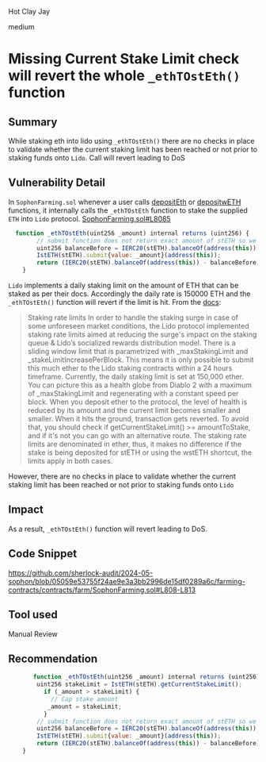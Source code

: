Hot Clay Jay

medium

# Missing Current Stake Limit check will revert the whole `_ethTOstEth()` function

## Summary
While staking eth into lido using `_ethTOstEth()`  there are no checks in place to validate whether the current staking limit has been reached or not prior to staking funds onto `Lido`. Call will revert leading to DoS

## Vulnerability Detail
In `SophonFarming.sol` whenever a user calls [depositEth](https://github.com/sherlock-audit/2024-05-sophon/blob/05059e53755f24ae9e3a3bb2996de15df0289a6c/farming-contracts/contracts/farm/SophonFarming.sol#L503) or [depositwETH](https://github.com/sherlock-audit/2024-05-sophon/blob/05059e53755f24ae9e3a3bb2996de15df0289a6c/farming-contracts/contracts/farm/SophonFarming.sol#L524) functions, it internally calls the `_ethTOstEth` function  to stake the supplied `ETH` into `Lido` protocol. 
[SophonFarming.sol#L8085](https://github.com/sherlock-audit/2024-05-sophon/blob/05059e53755f24ae9e3a3bb2996de15df0289a6c/farming-contracts/contracts/farm/SophonFarming.sol#L808)

```js
  function _ethTOstEth(uint256 _amount) internal returns (uint256) {
        // submit function does not return exact amount of stETH so we need to check balances
        uint256 balanceBefore = IERC20(stETH).balanceOf(address(this));
        IstETH(stETH).submit{value: _amount}(address(this));
        return (IERC20(stETH).balanceOf(address(this)) - balanceBefore);
    }
```

`Lido` implements a daily staking limit on the amount of ETH that can be staked as per their docs. Accordingly the daily rate is 150000 ETH and the `_ethTOstEth()` function will revert if the limit is hit. From the [docs](https://docs.lido.fi/guides/steth-integration-guide/#staking-rate-limits):

> Staking rate limits In order to handle the staking surge in case of some unforeseen market conditions, the Lido protocol implemented staking rate limits aimed at reducing the surge's impact on the staking queue & Lido’s socialized rewards distribution model. There is a sliding window limit that is parametrized with _maxStakingLimit and _stakeLimitIncreasePerBlock. This means it is only possible to submit this much ether to the Lido staking contracts within a 24 hours timeframe. Currently, the daily staking limit is set at 150,000 ether. You can picture this as a health globe from Diablo 2 with a maximum of _maxStakingLimit and regenerating with a constant speed per block. When you deposit ether to the protocol, the level of health is reduced by its amount and the current limit becomes smaller and smaller. When it hits the ground, transaction gets reverted. To avoid that, you should check if getCurrentStakeLimit() >= amountToStake, and if it's not you can go with an alternative route. The staking rate limits are denominated in ether, thus, it makes no difference if the stake is being deposited for stETH or using the wstETH shortcut, the limits apply in both cases.

However, there are no checks in place to validate whether the current staking limit has been reached or not prior to staking funds onto `Lido`

## Impact
As a result, `_ethTOstEth()` function will revert leading to DoS.

## Code Snippet
https://github.com/sherlock-audit/2024-05-sophon/blob/05059e53755f24ae9e3a3bb2996de15df0289a6c/farming-contracts/contracts/farm/SophonFarming.sol#L808-L813

## Tool used
Manual Review

## Recommendation
```js
       function _ethTOstEth(uint256 _amount) internal returns (uint256){
        uint256 stakeLimit = IstETH(stETH).getCurrentStakeLimit();
          if (_amount > stakeLimit) {
            // Cap stake amount
           _amount = stakeLimit;
          }
        // submit function does not return exact amount of stETH so we need to check balances
        uint256 balanceBefore = IERC20(stETH).balanceOf(address(this));
        IstETH(stETH).submit{value: _amount}(address(this));
        return (IERC20(stETH).balanceOf(address(this)) - balanceBefore);
    }
```        